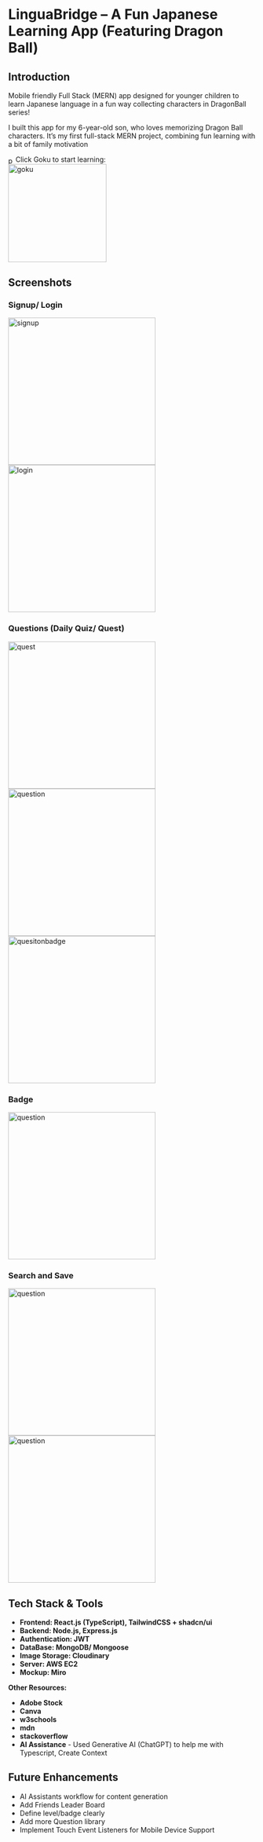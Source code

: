 # LinguaBridge – A Fun Japanese Learning App (Featuring Dragon Ball)

## Introduction
Mobile friendly Full Stack (MERN) app designed for younger children to learn Japanese language in a fun way collecting characters in DragonBall series!

I built this app for my 6-year-old son, who loves memorizing Dragon Ball characters. It’s my first full-stack MERN project, combining fun learning with a bit of family motivation

<img src="./Frontend/src/assets/Readme/point.png" alt="point" style="vertical-align: middle; width: 15px;"/>Click Goku to start learning:  
<a href="https://yuukka.github.io/guess-the-word-game/"><img src="./Frontend/src/assets/Readme/Goku.webp" alt="goku" style="vertical-align: middle; width: 200px;"/></a>
 

## Screenshots 

### Signup/ Login
<img src="./Frontend/src/assets/Readme/Signup.png" alt="signup" style="vertical-align: middle; width: 300px;"/>
<img src="./Frontend/src/assets/Readme/Login.png" alt="login" style="vertical-align: middle; width: 300px;"/>

### Questions (Daily Quiz/ Quest)
<img src="./Frontend/src/assets/Readme/Quest.png" alt="quest" style="vertical-align: middle; width: 300px;"/>
<img src="./Frontend/src/assets/Readme/Questions.png" alt="question" style="vertical-align: middle; width: 300px;"/>
<img src="./Frontend/src/assets/Readme/QuestionBadge.png" alt="quesitonbadge" style="vertical-align: middle; width: 300px;"/>

### Badge 
<img src="./Frontend/src/assets/Readme/Badges.png" alt="question" style="vertical-align: middle; width: 300px;"/>

### Search and Save
<img src="./Frontend/src/assets/Readme/Search_English.png" alt="question" style="vertical-align: middle; width: 300px;"/>
<img src="./Frontend/src/assets/Readme/Search_Japanese.png" alt="question" style="vertical-align: middle; width: 300px;"/>

## Tech Stack & Tools
* **Frontend: React.js (TypeScript),  TailwindCSS + shadcn/ui** 
* **Backend: Node.js, Express.js** 
* **Authentication: JWT** 
* **DataBase: MongoDB/ Mongoose** 
* **Image Storage: Cloudinary** 
* **Server: AWS EC2** 
* **Mockup: Miro**

**Other Resources:** 
* **Adobe Stock**
* **Canva**
* **w3schools**
* **mdn**
* **stackoverflow**
* **AI Assistance** - Used Generative AI (ChatGPT) to  help me with Typescript, Create Context

## Future Enhancements
* AI Assistants workflow for content generation 
* Add Friends
Leader Board
* Define level/badge clearly
* Add more Question library
* Implement Touch Event Listeners for Mobile Device Support

